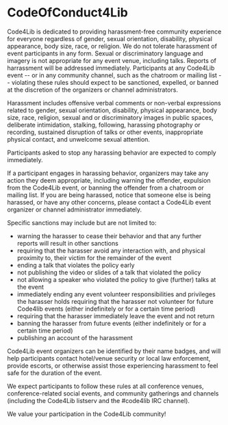 CodeOfConduct4Lib
=================

Code4Lib is dedicated to providing harassment-free community
experience for everyone regardless of gender, sexual orientation,
disability, physical appearance, body size, race, or religion. We do
not tolerate harassment of event participants in any form. Sexual or
discriminatory language and imagery is not appropriate for any event
venue, including talks. Reports of harrassment will be addressed 
immediately. Participants at any Code4Lib event -- or in
any community channel, such as the chatroom or mailing list --
violating these rules should expect to be
sanctioned, expelled, or banned at the discretion of the organizers
or channel administrators.

Harassment includes offensive verbal comments or non-verbal expressions related to gender,
sexual orientation, disability, physical appearance, body size, race,
religion, sexual and or discriminatory images in public spaces,
deliberate intimidation, stalking, following, harassing photography or
recording, sustained disruption of talks or other events,
inappropriate physical contact, and unwelcome sexual attention.

Participants asked to stop any harassing behavior are expected to
comply immediately.

If a participant engages in harassing behavior, organizers may take
any action they deem appropriate, including warning the offender,
expulsion from the Code4Lib event, or banning the offender from a
chatroom or mailing list. If you are being harassed, notice that
someone else is being harassed, or have any other concerns, please
contact a Code4Lib event organizer or channel administrator
immediately.

Specific sanctions may include but are not limited to:

* warning the harasser to cease their behavior and that any further
reports will result in other sanctions
* requiring that the harasser avoid any interaction with, and physical
proximity to, their victim for the remainder of the event
* ending a talk that violates the policy early
* not publishing the video or slides of a talk that violated the policy
* not allowing a speaker who violated the policy to give (further) talks
at the event
* immediately ending any event volunteer responsibilities and privileges
the harasser holds requiring that the harasser not volunteer for future
Code4lib events (either indefinitely or for a certain time period)
* requiring that the harasser immediately leave the event and not return
* banning the harasser from future events (either indefinitely or for a
certain time period)
* publishing an account of the harassment

Code4Lib event organizers can be identified by their name badges, and
will help participants contact hotel/venue security or local law
enforcement, provide escorts, or otherwise assist those experiencing
harassment to feel safe for the duration of the event.

We expect participants to follow these rules at all conference venues,
conference-related social events, and community gatherings and
channels (including the Code4Lib listserv and the #code4lib IRC
channel).

We value your participation in the Code4Lib community!
